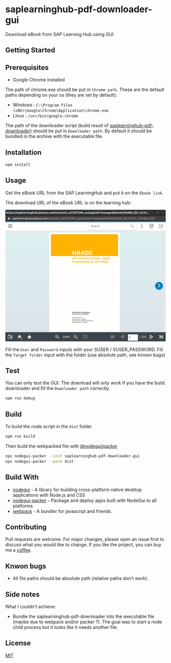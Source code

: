 # saplearninghub-pdf-downloader-gui

Download eBook from SAP Learning Hub using GUI

## Getting Started

## Prerequisites

- Google Chrome installed

The path of chrome.exe should be put in `Chrome path`. These are the default paths depending on your os (they are set by default):

- Windows : `C:\Program Files (x86)\Google\Chrome\Application\chrome.exe`
- Linux : `/usr/bin/google-chrome`

The path of the downloader script (build result of [saplearninghub-pdf-downloader](https://github.com/AZn5ReD/saplearninghub-pdf-downloader)) should be put in `Downloader path`. By default it should be bundled in the archive with the executable file.

## Installation

```bash
npm install
```

## Usage

Get the eBook URL from the SAP LearningHub and put it on the `Ebook link`.

The download URL of the eBook URL is on the learning hub:

![SAP Learning Hub](images/readme_SAP_LearningHub.png)

Fill the `User` and `Password` inputs with your SUSER / SUSER_PASSWORD.
Fill the `Target folder` input with the folder (use absolute path, see known bugs)

## Test

You can only test the GUI. The download will only work if you have the build downloader and fill the `Downloader path` correctly.

```bash
npm run debug
```

## Build

To build the node script in the `dist` folder

```bash
npm run build
```

Then build the webpacked file with [@nodegui/packer](https://github.com/nodegui/packer)

```bash
npx nodegui-packer --init saplearninghub-pdf-downloader-gui
npx nodegui-packer --pack dist
```

## Build With

- [nodegui](https://github.com/nodegui/nodegui) - A library for building cross-platform native desktop applications with Node.js and CSS
- [nodegui-packer](https://github.com/nodegui/packer) - Package and deploy apps built with NodeGui to all platforms
- [webpack](https://github.com/webpack/webpack) - A bundler for javascript and friends.

## Contributing

Pull requests are welcome. For major changes, please open an issue first to discuss what you would like to change.
If you like the project, you can buy me a [coffee](https://paypal.me/azn5red).

## Knwon bugs

- All file paths should be absolute path (relative paths don't work).

## Side notes

What I couldn't achieve:

- Bundle the saplearninghub-pdf-downloader into the executable file (maybe due to webpack and/or packer ?). The goal was to start a node child process but it looks like it needs another file.

## License

[MIT](https://choosealicense.com/licenses/mit/)
